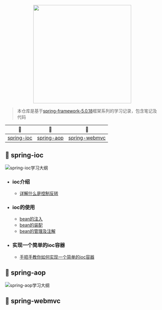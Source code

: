 <p align="center">
  <img width="320" src="https://github.com/calebman/spring-note/blob/master/images/spring-note.svg">
</p>

> 本仓库是基于[spring-framework-5.0.18](https://github.com/spring-projects/spring-framework/tree/5.0.x)框架系列的学习记录，包含笔记及代码

|          :book:           |          :beer:           |          :basketball:           |
| :-----------------------: | :-----------------------: | :-----------------------------: |
| [spring-ioc](#spring-ioc) | [spring-aop](#spring-aop) | [spring-webmvc](#spring-webmvc) |

## :book: spring-ioc

![spring-ioc学习大纲](https://github.com/calebman/spring-note/blob/master/images/ioc-learn.png) 

- ### ioc介绍

    - [详解什么是控制反转](https://github.com/calebman/spring-note/blob/master/notes/ioc/详解控制反转.md)

- ### ioc的使用
    - [bean的注入](https://github.com/calebman/spring-note/blob/master/notes/ioc/注入.md)
    - [bean的装配](https://github.com/calebman/spring-note/blob/master/notes/ioc/装配.md)
    - [bean的管理及注解](https://github.com/calebman/spring-note/blob/master/notes/ioc/管理及注解.md)

- ### 实现一个简单的ioc容器
    - [手把手教你如何实现一个简单的ioc容器](https://github.com/calebman/spring-note/blob/master/notes/ioc/simple-ioc.md)

## :beer: spring-aop

![spring-aop学习大纲](https://github.com/calebman/spring-note/blob/master/images/aop-learn.png) 

## :basketball:  spring-webmvc